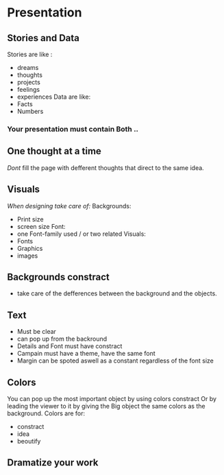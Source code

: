 # Presentation 

## Stories and Data
Stories are like :
- dreams
- thoughts
- projects
- feelings
- experiences
Data are like:
- Facts
- Numbers
### Your presentation must contain Both ..

## One thought at a time 
*Dont* fill the page with defferent thoughts that direct to the same idea.

## Visuals 
*When designing take care of:*
Backgrounds:
- Print size
- screen size
Font:
- one Font-family used / or two related
Visuals:
- Fonts
- Graphics
- images

## Backgrounds constract
- take care of the defferences between the background and the objects.

## Text
- Must be clear 
- can pop up from the backround
- Details and Font must have constract
- Campain must have a theme, have the same font
- Margin can be spoted aswell as a constant regardless of the font size

## Colors
You can pop up the most important object by using colors constract
Or by leading the viewer to it by giving the Big object the same colors as the background.
Colors are for:
- constract
- idea 
- beoutify

## Dramatize your work



